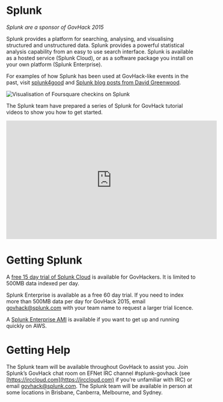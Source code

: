 # Splunk

*Splunk are a sponsor of GovHack 2015*

Splunk provides a platform for searching, analysing, and visualising structured and unstructured data. Splunk provides a powerful statistical analysis capability from an easy to use search interface. Splunk is available as a hosted service (Splunk Cloud), or as a software package you install on your own platform (Splunk Enterprise).

For examples of how Splunk has been used at GovHack-like events in the past, visit [splunk4good](http://splunk4good.com) and [Splunk blog posts from David Greenwood](http://blogs.splunk.com/author/dgreenwood/).

![Visualisation of Foursquare checkins on Splunk](../imgs/splunk-foursquare-checkins.png)

The Splunk team have prepared a series of Splunk for GovHack tutorial videos to show you how to get started.

<iframe width="560" height="315" src="https://www.youtube.com/embed/api02uKJYLU?list=PLHYCtvQafAUqCbtgIbxH1VPaAOBQjDRnO" frameborder="0" allowfullscreen></iframe>

# Getting Splunk
A [free 15 day trial of Splunk Cloud](https://www.splunk.com/getsplunk/onlinesandbox) is available for GovHackers. It is limited to 500MB data indexed per day.

Splunk Enterprise is available as a free 60 day trial. If you need to index more than 500MB data per day for GovHack 2015, email [govhack@splunk.com](mailto:govhack@splunk.com) with your team name to request a larger trial licence.

A [Splunk Enterprise AMI](https://aws.amazon.com/marketplace/pp/B00PUXWXNE) is available if you want to get up and running quickly on AWS.

# Getting Help

The Splunk team will be available throughout GovHack to assist you. Join Splunk’s GovHack chat room on EFNet IRC channel #splunk-govhack (see [https://irccloud.com](https://irccloud.com) if you’re unfamiliar with IRC) or email govhack@splunk.com. The Splunk team will be available in person at some locations in Brisbane, Canberra, Melbourne, and Sydney.
